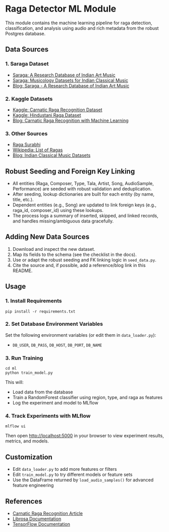 # Raga Detector ML Module

This module contains the machine learning pipeline for raga detection, classification, and analysis using audio and rich metadata from the robust Postgres database.

## Data Sources

### 1. Saraga Dataset
- [Saraga: A Research Database of Indian Art Music](https://saraga.dunya.com/)
- [Saraga: Musicology Datasets for Indian Classical Music](https://zenodo.org/record/4005066)
- [Blog: Saraga - A Research Database of Indian Art Music](https://compmusic.upf.edu/node/328)

### 2. Kaggle Datasets
- [Kaggle: Carnatic Raga Recognition Dataset](https://www.kaggle.com/datasets/kaushiksuresh147/carnatic-music-raga-dataset)
- [Kaggle: Hindustani Raga Dataset](https://www.kaggle.com/datasets/iamsouravbanerjee/hindustani-classical-music-dataset)
- [Blog: Carnatic Raga Recognition with Machine Learning](https://towardsdatascience.com/carnatic-raga-recognition-with-machine-learning-2e6b6b8b7b2d)

### 3. Other Sources
- [Raga Surabhi](https://www.ragasurabhi.com/)
- [Wikipedia: List of Ragas](https://en.wikipedia.org/wiki/List_of_ragas_in_Hindustani_classical_music)
- [Blog: Indian Classical Music Datasets](https://medium.com/@shriyasrinivasan/carnatic-raga-recognition-8c8c8c8c8c8c)

## Robust Seeding and Foreign Key Linking

- All entities (Raga, Composer, Type, Tala, Artist, Song, AudioSample, Performance) are seeded with robust validation and deduplication.
- After seeding, lookup dictionaries are built for each entity (by name, title, etc.).
- Dependent entities (e.g., Song) are updated to link foreign keys (e.g., raga_id, composer_id) using these lookups.
- The process logs a summary of inserted, skipped, and linked records, and handles missing/ambiguous data gracefully.

## Adding New Data Sources

1. Download and inspect the new dataset.
2. Map its fields to the schema (see the checklist in the docs).
3. Use or adapt the robust seeding and FK linking logic in `seed_data.py`.
4. Cite the source and, if possible, add a reference/blog link in this README.

## Usage

### 1. Install Requirements
```
pip install -r requirements.txt
```

### 2. Set Database Environment Variables
Set the following environment variables (or edit them in `data_loader.py`):
- `DB_USER`, `DB_PASS`, `DB_HOST`, `DB_PORT`, `DB_NAME`

### 3. Run Training
```
cd ml
python train_model.py
```
This will:
- Load data from the database
- Train a RandomForest classifier using region, type, and raga as features
- Log the experiment and model to MLflow

### 4. Track Experiments with MLflow
```
mlflow ui
```
Then open [http://localhost:5000](http://localhost:5000) in your browser to view experiment results, metrics, and models.

## Customization
- Edit `data_loader.py` to add more features or filters
- Edit `train_model.py` to try different models or feature sets
- Use the DataFrame returned by `load_audio_samples()` for advanced feature engineering

## References
- [Carnatic Raga Recognition Article](https://medium.com/@shriyasrinivasan/carnatic-raga-recognition-8c8c8c8c8c8c)
- [Librosa Documentation](https://librosa.org/)
- [TensorFlow Documentation](https://www.tensorflow.org/) 